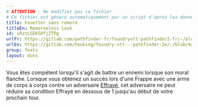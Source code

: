 ```yaml
---
# ATTENTION : Ne modifiez pas ce fichier
# Ce fichier est généré automatiquement par un script d'après les données du module Foundry VTT officiel et de sa traduction
title: Fouetter sans remord
titleEn: Remorseless Lash
id: iRztLGEK5OfjZTPg
urlFr: https://gitlab.com/pathfinder-fr/foundryvtt-pathfinder2-fr/-/blob/master/data/feats/iRztLGEK5OfjZTPg.htm
urlEn: https://gitlab.com/hooking/foundry-vtt---pathfinder-2e/-/blob/master/packs/data/feats.db/remorseless-lash.json
group: feats
layout: dons
---
```

Vous êtes compétent lorsqu'il s'agit de battre un ennemi lorsque son moral flanche. Lorsque vous obtenez un succès lors d'une Frappe avec une arme de corps à corps contre un adversaire [Effrayé](../etats/effrayé.md), cet adversaire ne peut réduire sa condition Effrayé en dessous de 1 jusqu'au début de votre prochain tour.


